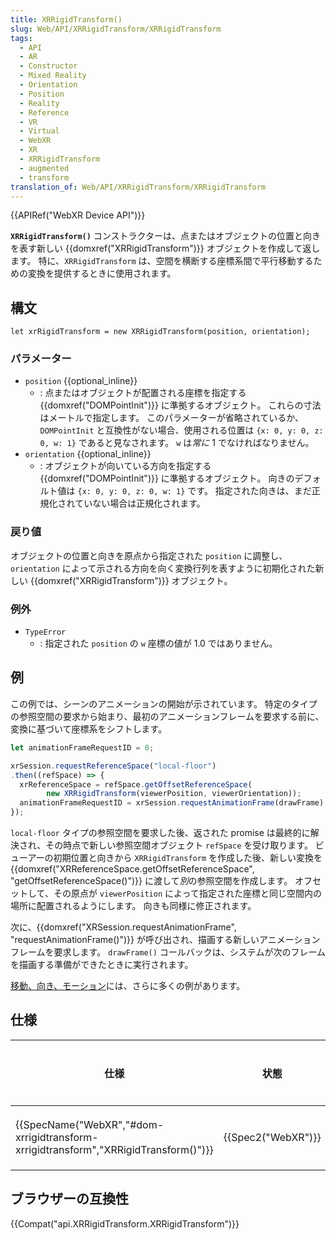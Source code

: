 ```yaml
---
title: XRRigidTransform()
slug: Web/API/XRRigidTransform/XRRigidTransform
tags:
  - API
  - AR
  - Constructor
  - Mixed Reality
  - Orientation
  - Position
  - Reality
  - Reference
  - VR
  - Virtual
  - WebXR
  - XR
  - XRRigidTransform
  - augmented
  - transform
translation_of: Web/API/XRRigidTransform/XRRigidTransform
---
```

{{APIRef("WebXR Device API")}}

**`XRRigidTransform()`** コンストラクターは、点またはオブジェクトの位置と向きを表す新しい {{domxref("XRRigidTransform")}} オブジェクトを作成して返します。 特に、`XRRigidTransform` は、空間を横断する座標系間で平行移動するための変換を提供するときに使用されます。

## 構文

```
let xrRigidTransform = new XRRigidTransform(position, orientation);
```

### パラメーター

- `position` {{optional_inline}}
  - : 点またはオブジェクトが配置される座標を指定する {{domxref("DOMPointInit")}} に準拠するオブジェクト。 これらの寸法はメートルで指定します。 このパラメーターが省略されているか、`DOMPointInit` と互換性がない場合、使用される位置は `{x: 0, y: 0, z: 0, w: 1}` であると見なされます。 `w` は*常に* 1 でなければなりません。
- `orientation` {{optional_inline}}
  - : オブジェクトが向いている方向を指定する {{domxref("DOMPointInit")}} に準拠するオブジェクト。 向きのデフォルト値は `{x: 0, y: 0, z: 0, w: 1}` です。 指定された向きは、まだ正規化されていない場合は正規化されます。

### 戻り値

オブジェクトの位置と向きを原点から指定された `position` に調整し、`orientation` によって示される方向を向く変換行列を表すように初期化された新しい {{domxref("XRRigidTransform")}} オブジェクト。

### 例外

- `TypeError`
  - : 指定された `position` の `w` 座標の値が 1.0 ではありません。

## 例

この例では、シーンのアニメーションの開始が示されています。 特定のタイプの参照空間の要求から始まり、最初のアニメーションフレームを要求する前に、変換に基づいて座標系をシフトします。

```js
let animationFrameRequestID = 0;

xrSession.requestReferenceSpace("local-floor")
.then((refSpace) => {
  xrReferenceSpace = refSpace.getOffsetReferenceSpace(
        new XRRigidTransform(viewerPosition, viewerOrientation));
  animationFrameRequestID = xrSession.requestAnimationFrame(drawFrame);
});
```

`local-floor` タイプの参照空間を要求した後、返された promise は最終的に解決され、その時点で新しい参照空間オブジェクト `refSpace` を受け取ります。 ビューアーの初期位置と向きから `XRRigidTransform` を作成した後、新しい変換を {{domxref("XRReferenceSpace.getOffsetReferenceSpace", "getOffsetReferenceSpace()")}} に渡して*別*の参照空間を作成します。 オフセットして、その原点が `viewerPosition` によって指定された座標と同じ空間内の場所に配置されるようにします。 向きも同様に修正されます。

次に、{{domxref("XRSession.requestAnimationFrame", "requestAnimationFrame()")}} が呼び出され、描画する新しいアニメーションフレームを要求します。 `drawFrame()` コールバックは、システムが次のフレームを描画する準備ができたときに実行されます。

[移動、向き、モーション](/ja/docs/Web/API/WebXR_Device_API/Movement_and_motion)には、さらに多くの例があります。

## 仕様

| 仕様                                                                                                             | 状態                     | コメント |
| ---------------------------------------------------------------------------------------------------------------- | ------------------------ | -------- |
| {{SpecName("WebXR","#dom-xrrigidtransform-xrrigidtransform","XRRigidTransform()")}} | {{Spec2("WebXR")}} | 初期定義 |

## ブラウザーの互換性

{{Compat("api.XRRigidTransform.XRRigidTransform")}}

